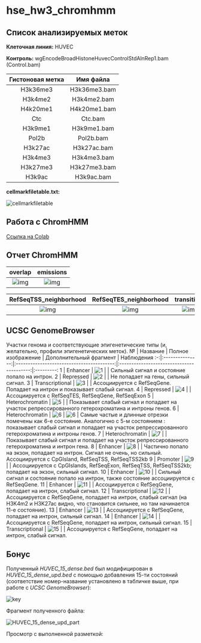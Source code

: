 # hse_hw3_chromhmm

## Список анализируемых меток

**Клеточная линия:** HUVEC

**Контроль:** wgEncodeBroadHistoneHuvecControlStdAlnRep1.bam (Control.bam)

Гистоновая метка | Имя файла
:---------------:|:-----------:
H3k36me3         | H3k36me3.bam
H3k4me2          | H3k4me2.bam
H4k20me1         | H4k20me1.bam
Ctc              | Ctc.bam
H3k9me1          | H3k9me1.bam
Pol2b            | Pol2b.bam
H3k27ac          | H3k27ac.bam
H3k4me3          | H3k4me3.bam
H3k27me3         | H3k27me3.bam
H3k9ac           | H3k9ac.bam

**cellmarkfiletable.txt:**

![cellmarkfiletable](pictures/cellmarkfiletable.png)

## Работа с ChromHMM

[Ссылка на Colab](https://colab.research.google.com/drive/1Ki-ptRA6R1crE_Sd1NHeyil1JRGmtOry?usp=sharing)

## Отчет ChromHMM

overlap                                             | emissions
:--------------------------------------------------:|:--------------------------------:
![img](results/HUVEC_15_overlap.png)                | ![img](results/emissions_15.png)

RefSeqTSS_neighborhood                              | RefSeqTES_neighborhood                              | transitions
:--------------------------------------------------:|:---------------------------------------------------:|:----------:
![img](results/HUVEC_15_RefSeqTSS_neighborhood.png) | ![img](results/HUVEC_15_RefSeqTES_neighborhood.png) | ![img](results/transitions_15.png)

## UCSC GenomeBrowser

Участки генома и соответствующие эпигенетические типы (и, желательно, профили эпигенетических меток).
 № | Название        | Полное изображение                        | Дополнительный фрагмент                   | Наблюдения
:-:|:---------------:|:-----------------------------------------:|:-----------------------------------------:|:---------:
1  | Enhancer        | ![1](pictures/UCSC_GenomeBrowser/1.png)   |                                           | Сильный сигнал и состояние попало на интрон.
2  | Repressed       | ![2](pictures/UCSC_GenomeBrowser/2.png)   |                                           | Не попадает на гены, сильный сигнал.
3  | Transcriptional | ![3](pictures/UCSC_GenomeBrowser/3.png)   |                                           | Ассоциируется с RefSeqGene. Попадает на интрон и показывает слабый сигнал.
4  | Repressed       | ![4](pictures/UCSC_GenomeBrowser/4.png)   |                                           | Ассоциируется с RefSeqTES, RefSeqGene, RefSeqExon
5  | Heterochromatin | ![5](pictures/UCSC_GenomeBrowser/5.png)   |                                           | Показывает слабый сигнал и попадает на участок репрессированного гетерохроматина и интроны генов.
6  | Heterochromatin | ![6](pictures/UCSC_GenomeBrowser/6.png)   | ![6](pictures/UCSC_GenomeBrowser/6_2.png) | Самые частые и длинные отрезки помечены как 6-е состояние. Аналогично с 5-м состоянием : показывает слабый сигнал и попадает на участок репрессированного гетерохроматина и интроны генов.
7  | Heterochromatin | ![7](pictures/UCSC_GenomeBrowser/7.png)   |                                           | Показывает слабый сигнал и попадает на участок репрессированного гетерохроматина и интрон гена.
8  | Enhancer        | ![8](pictures/UCSC_GenomeBrowser/8.png)   |                                           | Частично попало на экзон, попадает на интрон. Сигнал не очень, но сильный. Ассоциируется с CpGIsland, RefSeqTSS, RefSeqTSS2kb
9  | Promoter        | ![9](pictures/UCSC_GenomeBrowser/9.png)   |                                           | Ассоциируется с CpGIslands, RefSeqExon, RefSeqTSS, RefSeqTSS2kb; попадает на экзон, сильный сигнал.
10 | Enhancer        | ![10](pictures/UCSC_GenomeBrowser/10.png) |                                           | Сильный сигнал и состояние попало на интрон, также состояние ассоциируется с RefSeqGene.
11 | Enhancer        | ![11](pictures/UCSC_GenomeBrowser/11.png) |                                           | Ассоциируется с RefSeqGene, попадает на интрон, слабый сигнал.
12 | Transcriptional | ![12](pictures/UCSC_GenomeBrowser/12.png) |                                           | Ассоциируется с RefSeqGene, попадает на интрон, слабый сигнал (на H3K4m2 и H3K27ac видно, что становится сильнее, но там начинается 11-е состояние).
13 | Enhancer        | ![13](pictures/UCSC_GenomeBrowser/13.png) |                                           | Ассоциируется с RefSeqGene, попадает на интрон, сильный сигнал.
14 | Enhancer        | ![14](pictures/UCSC_GenomeBrowser/14.png) |                                           | Ассоциируется с RefSeqGene, попадает на интрон, сильный сигнал.
15 | Transcriptional | ![15](pictures/UCSC_GenomeBrowser/15.png) |                                           | Ассоциируется с RefSeqGene, попадает на интрон, слабый сигнал.

## Бонус

Полученный *HUVEC_15_dense.bed* был модифицирован в *HUVEC_15_dense_upd.bed* с помощью добавления 15-ти состояний (соответствие номер-название установлено в табличке выше, при работе с *UCSC GenomeBrowser*):

![key](pictures/key.png)

Фрагмент полученного файла:

![HUVEC_15_dense_upd_part](pictures/HUVEC_15_dense_upd_part.png)

Просмотр с выполненной разметкой:
